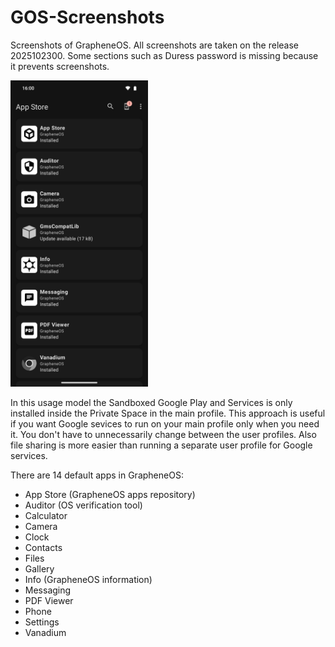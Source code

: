 # GOS-Screenshots
Screenshots of GrapheneOS. All screenshots are taken on the release 2025102300. Some sections such as Duress password is missing because it prevents screenshots.

<img alt="App_Store-01" src="https://raw.githubusercontent.com/tissue25/GOS-Screenshots/refs/heads/main/App_Store-01.png" width="220">

In this usage model the Sandboxed Google Play and Services is only installed inside the Private Space in the main profile. This approach is useful if you want Google sevices to run on your main profile only when you need it. You don't have to unnecessarily change between the user profiles. Also file sharing is more easier than running a separate user profile for Google services. 

There are 14 default apps in GrapheneOS:
- App Store (GrapheneOS apps repository)
- Auditor (OS verification tool)
- Calculator
- Camera
- Clock
- Contacts
- Files
- Gallery
- Info (GrapheneOS information)
- Messaging
- PDF Viewer
- Phone
- Settings
- Vanadium
